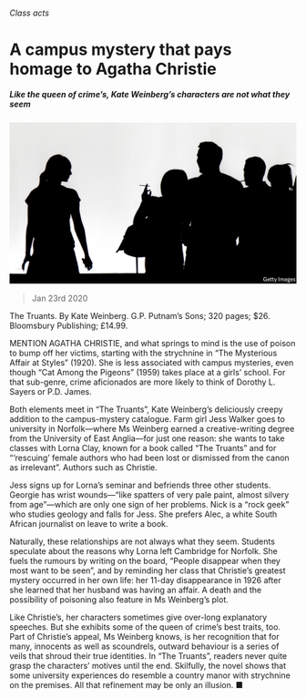 ###### Class acts

# A campus mystery that pays homage to Agatha Christie 

##### Like the queen of crime’s, Kate Weinberg’s characters are not what they seem 

![image](images/20200125_BKP510.jpg) 

> Jan 23rd 2020 

The Truants. By Kate Weinberg. G.P. Putnam’s Sons; 320 pages; $26. Bloomsbury Publishing; £14.99.

MENTION AGATHA CHRISTIE, and what springs to mind is the use of poison to bump off her victims, starting with the strychnine in “The Mysterious Affair at Styles” (1920). She is less associated with campus mysteries, even though “Cat Among the Pigeons” (1959) takes place at a girls’ school. For that sub-genre, crime aficionados are more likely to think of Dorothy L. Sayers or P.D. James.


Both elements meet in “The Truants”, Kate Weinberg’s deliciously creepy addition to the campus-mystery catalogue. Farm girl Jess Walker goes to university in Norfolk—where Ms Weinberg earned a creative-writing degree from the University of East Anglia—for just one reason: she wants to take classes with Lorna Clay, known for a book called “The Truants” and for “‘rescuing’ female authors who had been lost or dismissed from the canon as irrelevant”. Authors such as Christie.

Jess signs up for Lorna’s seminar and befriends three other students. Georgie has wrist wounds—“like spatters of very pale paint, almost silvery from age”—which are only one sign of her problems. Nick is a “rock geek” who studies geology and falls for Jess. She prefers Alec, a white South African journalist on leave to write a book.

Naturally, these relationships are not always what they seem. Students speculate about the reasons why Lorna left Cambridge for Norfolk. She fuels the rumours by writing on the board, “People disappear when they most want to be seen”, and by reminding her class that Christie’s greatest mystery occurred in her own life: her 11-day disappearance in 1926 after she learned that her husband was having an affair. A death and the possibility of poisoning also feature in Ms Weinberg’s plot.

Like Christie’s, her characters sometimes give over-long explanatory speeches. But she exhibits some of the queen of crime’s best traits, too. Part of Christie’s appeal, Ms Weinberg knows, is her recognition that for many, innocents as well as scoundrels, outward behaviour is a series of veils that shroud their true identities. In “The Truants”, readers never quite grasp the characters’ motives until the end. Skilfully, the novel shows that some university experiences do resemble a country manor with strychnine on the premises. All that refinement may be only an illusion. ■

